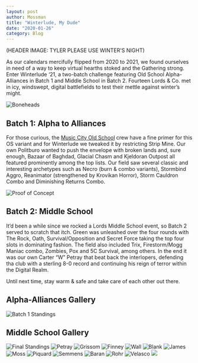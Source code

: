 ```yaml
---
layout: post
author: Mossman
title: "Winterlude, My Dude"
date: "2020-01-26"
category: Blog
---
```


(HEADER IMAGE: TYLER PLEASE USE WINTER'S NIGHT)

As our calendars mercifully flipped from 2020 to 2021, we found ourselves in need of a way to keep virtual hearths stoked and the Gathering strong. Enter Winterlude ‘21, a two-batch challenge featuring Old School Alpha-Alliances in Batch 1 and Middle School in Batch 2. Fourteen Lords & Co. met in icy, windswept, digital battlefields to test their mettle against winter’s might.

![Boneheads](/assets/images/2021/winterlude21/boneheads.png)

## Batch 1: Alpha to Alliances

For those curious, the [Music City Old School](https://www.eji.org) crew have a fine primer for this OS variant and for Winterlude we tweaked it by restricting Strip Mine. Our own Politburo wanted to push the envelope with broken lands and, sure enough, Bazaar of Baghdad, Glacial Chasm and Kjeldoran Outpost all featured prominently among the top lists. Our field saw several classic and interesting archetypes such as Necro (burn & combo variants), Stormbind Aggro, Reanimator (strengthened by Krovikan Horror), Storm Cauldron Combo and Diminishing Returns Combo.

![Proof of Concept](/assets/images/2021/winterlude21/reanimator.jpg)

## Batch 2: Middle School

It’d been a while since we rocked a Lords Middle School event, so Batch 2 served to scratch that itch. Green was unleashed over the four rounds with The Rock, Oath, Survival/Opposition and Secret Force taking the top four slots in dominating fashion. The field also included Trix, Firestorm/Mogg Maniac combo, Zombies, Pox and 5C Survival, among others. In the end it was our own Carter “W” Petray that beat back the interlopers, defending tha club with a sterling 8-0 record and continuing his reign of terror within the Digital Realm.

Until next time, stay warm & safe and take care of each other out there.

## Alpha-Alliances Gallery

![Batch 1 Standings](/assets/images/2021/winterlude21/winterludebatch1results.png)

## Middle School Gallery

![Final Standings](/assets/images/2021/winterlude21/winterlude21finalstandings.png)
![Petray](/assets/images/2021/winterlude21/middleschool/01petrayms.jpg)
![Grissom](/assets/images/2021/winterlude21/middleschool/02grissomms.jpg)
![Finney](/assets/images/2021/winterlude21/middleschool/03finneyms.jpg)
![Wall](/assets/images/2021/winterlude21/middleschool/04wallms.jpg)
![Blank](/assets/images/2021/winterlude21/middleschool/05blankms.jpg)
![James](/assets/images/2021/winterlude21/middleschool/07jamesms.jpg)
![Moss](/assets/images/2021/winterlude21/middleschool/08mossms.jpg)
![Piquard](/assets/images/2021/winterlude21/middleschool/09piquardms.jpg)
![Semmens](/assets/images/2021/winterlude21/middleschool/11semmensms.jpg)
![Baran](/assets/images/2021/winterlude21/middleschool/12baranms.jpeg)
![Rohr](/assets/images/2021/winterlude21/middleschool/13rohrms.jpg)
![Velasco](/assets/images/2021/winterlude21/middleschool/14velascoms.jpg)
![](/assets/images/2021/winterlude21/reignoftrerror.jpg)
